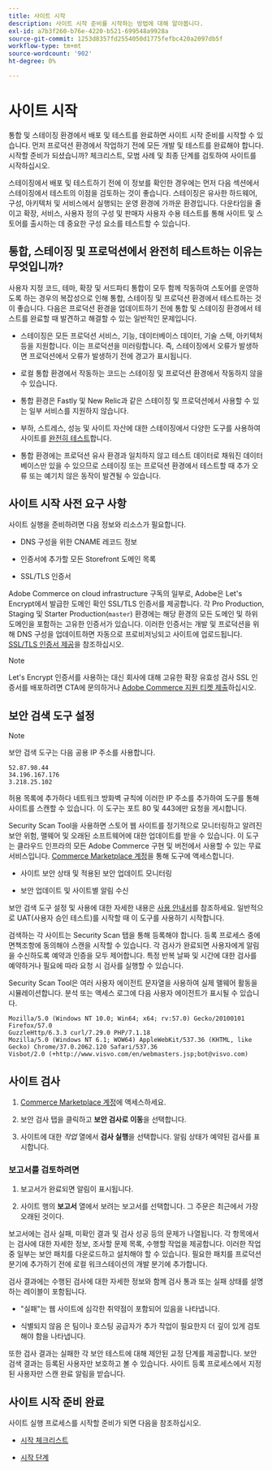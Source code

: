 ```yaml
---
title: 사이트 시작
description: 사이트 시작 준비를 시작하는 방법에 대해 알아봅니다.
exl-id: a7b3f260-b76e-4220-b521-699548a9928a
source-git-commit: 1253d8357fd2554050d1775fefbc420a2097db5f
workflow-type: tm+mt
source-wordcount: '902'
ht-degree: 0%

---
```


# 사이트 시작

통합 및 스테이징 환경에서 배포 및 테스트를 완료하면 사이트 시작 준비를 시작할 수 있습니다. 먼저 프로덕션 환경에서 작업하기 전에 모든 개발 및 테스트를 완료해야 합니다. 시작할 준비가 되셨습니까? 체크리스트, 모범 사례 및 최종 단계를 검토하여 사이트를 시작하십시오.

스테이징에서 배포 및 테스트하기 전에 이 정보를 확인한 경우에는 먼저 다음 섹션에서 스테이징에서 테스트의 이점을 검토하는 것이 좋습니다. 스테이징은 유사한 하드웨어, 구성, 아키텍처 및 서비스에서 실행되는 운영 환경에 가까운 환경입니다. 다운타임을 줄이고 확장, 서비스, 사용자 정의 구성 및 판매자 사용자 수용 테스트를 통해 사이트 및 스토어를 출시하는 데 중요한 구성 요소를 테스트할 수 있습니다.

## 통합, 스테이징 및 프로덕션에서 완전히 테스트하는 이유는 무엇입니까?

사용자 지정 코드, 테마, 확장 및 서드파티 통합이 모두 함께 작동하여 스토어를 운영하도록 하는 경우의 복잡성으로 인해 통합, 스테이징 및 프로덕션 환경에서 테스트하는 것이 좋습니다. 다음은 프로덕션 환경을 업데이트하기 전에 통합 및 스테이징 환경에서 테스트를 완료할 때 발견하고 해결할 수 있는 일반적인 문제입니다.

- 스테이징은 모든 프로덕션 서비스, 기능, 데이터베이스 데이터, 기술 스택, 아키텍처 등을 지원합니다. 이는 프로덕션을 미러링합니다. 즉, 스테이징에서 오류가 발생하면 프로덕션에서 오류가 발생하기 전에 경고가 표시됩니다.

- 로컬 통합 환경에서 작동하는 코드는 스테이징 및 프로덕션 환경에서 작동하지 않을 수 있습니다.

- 통합 환경은 Fastly 및 New Relic과 같은 스테이징 및 프로덕션에서 사용할 수 있는 일부 서비스를 지원하지 않습니다.

- 부하, 스트레스, 성능 및 사이트 자산에 대한 스테이징에서 다양한 도구를 사용하여 사이트를 [완전히 테스트](../test/guidance.md)합니다.

- 통합 환경에는 프로덕션 유사 환경과 일치하지 않고 테스트 데이터로 채워진 데이터베이스만 있을 수 있으므로 스테이징 또는 프로덕션 환경에서 테스트할 때 추가 오류 또는 예기치 않은 동작이 발견될 수 있습니다.

## 사이트 시작 사전 요구 사항

사이트 실행을 준비하려면 다음 정보와 리소스가 필요합니다.

- DNS 구성을 위한 CNAME 레코드 정보

- 인증서에 추가할 모든 Storefront 도메인 목록

- SSL/TLS 인증서

Adobe Commerce on cloud infrastructure 구독의 일부로, Adobe은 Let&#39;s Encrypt에서 발급한 도메인 확인 SSL/TLS 인증서를 제공합니다. 각 Pro Production, Staging 및 Starter Production(`master`) 환경에는 해당 환경의 모든 도메인 및 하위 도메인을 포함하는 고유한 인증서가 있습니다. 이러한 인증서는 개발 및 프로덕션을 위해 DNS 구성을 업데이트하면 자동으로 프로비저닝되고 사이트에 업로드됩니다. [SSL/TLS 인증서 제공](../cdn/fastly-configuration.md#provision-ssltls-certificates)을 참조하십시오.

>[!NOTE]
>
>Let&#39;s Encrypt 인증서를 사용하는 대신 회사에 대해 고유한 확장 유효성 검사 SSL 인증서를 배포하려면 CTA에 문의하거나 [Adobe Commerce 지원 티켓 제출](https://experienceleague.adobe.com/docs/commerce-knowledge-base/kb/help-center-guide/magento-help-center-user-guide.html#submit-ticket)하십시오.

## 보안 검색 도구 설정

>[!NOTE]
>
>보안 검색 도구는 다음 공용 IP 주소를 사용합니다.
>
>```text
>52.87.98.44
>34.196.167.176
>3.218.25.102
>```
>
>허용 목록에 추가하다 네트워크 방화벽 규칙에 이러한 IP 주소를 추가하여 도구를 통해 사이트를 스캔할 수 있습니다. 이 도구는 포트 80 및 443에만 요청을 게시합니다.

Security Scan Tool을 사용하면 스토어 웹 사이트를 정기적으로 모니터링하고 알려진 보안 위험, 맬웨어 및 오래된 소프트웨어에 대한 업데이트를 받을 수 있습니다. 이 도구는 클라우드 인프라의 모든 Adobe Commerce 구현 및 버전에서 사용할 수 있는 무료 서비스입니다. [Commerce Marketplace 계정](https://account.magento.com/customer/account/login)을 통해 도구에 액세스합니다.

- 사이트 보안 상태 및 적용된 보안 업데이트 모니터링

- 보안 업데이트 및 사이트별 알림 수신

보안 검색 도구 설정 및 사용에 대한 자세한 내용은 [사용 안내서](https://docs.magento.com/user-guide/magento/security-scan.html)를 참조하세요. 일반적으로 UAT(사용자 승인 테스트)를 시작할 때 이 도구를 사용하기 시작합니다.

검색하는 각 사이트는 Security Scan 탭을 통해 등록해야 합니다. 등록 프로세스 중에 면책조항에 동의해야 스캔을 시작할 수 있습니다. 각 검사가 완료되면 사용자에게 알림을 수신하도록 예약과 인증을 모두 제어합니다. 특정 반복 날짜 및 시간에 대한 검사를 예약하거나 필요에 따라 요청 시 검사를 실행할 수 있습니다.

Security Scan Tool은 여러 사용자 에이전트 문자열을 사용하여 실제 맬웨어 활동을 시뮬레이션합니다. 분석 또는 액세스 로그에 다음 사용자 에이전트가 표시될 수 있습니다.

```text
Mozilla/5.0 (Windows NT 10.0; Win64; x64; rv:57.0) Gecko/20100101 Firefox/57.0
GuzzleHttp/6.3.3 curl/7.29.0 PHP/7.1.18
Mozilla/5.0 (Windows NT 6.1; WOW64) AppleWebKit/537.36 (KHTML, like Gecko) Chrome/37.0.2062.120 Safari/537.36
Visbot/2.0 (+http://www.visvo.com/en/webmasters.jsp;bot@visvo.com)
```

## 사이트 검사

1. [Commerce Marketplace 계정](https://account.magento.com/customer/account/login)에 액세스하세요.

1. 보안 검사 탭을 클릭하고 **보안 검사로 이동**&#x200B;을 선택합니다.

1. 사이트에 대한 _작업_ 열에서 **검사 실행**&#x200B;을 선택합니다. 알림 상태가 예약된 검사를 표시합니다.

### 보고서를 검토하려면

1. 보고서가 완료되면 알림이 표시됩니다.

1. 사이트 행의 **보고서** 열에서 보려는 보고서를 선택합니다. 그 주문은 최근에서 가장 오래된 것이다.

보고서에는 검사 실패, 미확인 결과 및 검사 성공 등의 문제가 나열됩니다. 각 항목에서는 검사에 대한 자세한 정보, 조사할 문제 목록, 수행할 작업을 제공합니다. 이러한 작업 중 일부는 보안 패치를 다운로드하고 설치해야 할 수 있습니다. 필요한 패치를 프로덕션 분기에 추가하기 전에 로컬 워크스테이션의 개발 분기에 추가합니다.

검사 결과에는 수행된 검사에 대한 자세한 정보와 함께 검사 통과 또는 실패 상태를 설명하는 레이블이 포함됩니다.

- &quot;실패&quot;는 웹 사이트에 심각한 취약점이 포함되어 있음을 나타냅니다.

- 식별되지 않음 은 팀이나 호스팅 공급자가 추가 작업이 필요한지 더 깊이 있게 검토해야 함을 나타냅니다.

또한 검사 결과는 실패한 각 보안 테스트에 대해 제안된 교정 단계를 제공합니다. 보안 검색 결과는 등록된 사용자만 보호하고 볼 수 있습니다. 사이트 등록 프로세스에서 지정된 사용자만 스캔 완료 알림을 받습니다.

## 사이트 시작 준비 완료

사이트 실행 프로세스를 시작할 준비가 되면 다음을 참조하십시오.

- [시작 체크리스트](checklist.md)

- [시작 단계](steps.md)
